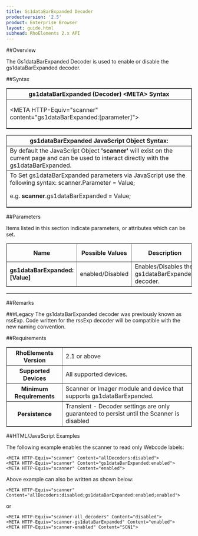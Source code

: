 ```yaml
---
title: Gs1dataBarExpanded Decoder
productversion: '2.5'
product: Enterprise Browser
layout: guide.html
subhead: RhoElements 2.x API
---
```


##Overview

The Gs1dataBarExpanded Decoder is used to enable or disable the gs1dataBarExpanded decoder.

##Syntax

<table class="facelift" style="width:100%" border="1" padding="5px"> <tr><th class="tableHeading">gs1dataBarExpanded (Decoder) &lt;META&gt; Syntax
</th></tr><tr><td class="clsSyntaxCells clsOddRow"><p>&lt;META HTTP-Equiv="scanner" content="gs1dataBarExpanded:[parameter]"&gt;</p></td></tr></table>
<table class="facelift" style="width:100%" border="1" padding="5px"> <tr><th class="tableHeading">gs1dataBarExpanded JavaScript Object Syntax:</th></tr><tr><td class="clsSyntaxCells clsOddRow">
By default the JavaScript Object <b>'scanner'</b> will exist on the current page and can be used to interact directly with the gs1dataBarExpanded.
</td></tr><tr><td class="clsSyntaxCells clsEvenRow">
To Set gs1dataBarExpanded parameters via JavaScript use the following syntax: scanner.Parameter = Value;
<P />e.g. <b>scanner</b>.gs1dataBarExpanded = Value;
</td></tr></table>

##Parameters


Items listed in this section indicate parameters, or attributes which can be set.
<table class="facelift" style="width:100%" border="1" padding="5px"> <col width="20%" /><col width="20%" /><col width="38%" /><col width="22%" /><tr><th class="tableHeading">Name</th><th class="tableHeading">Possible Values</th><th class="tableHeading">Description</th><th class="tableHeading">Default Value</th></tr><tr><td class="clsSyntaxCells clsOddRow"><b>gs1dataBarExpanded:[Value]
</b></td><td class="clsSyntaxCells clsOddRow">enabled/Disabled</td><td class="clsSyntaxCells clsOddRow">Enables/Disables the gs1dataBarExpanded decoder.</td><td class="clsSyntaxCells clsOddRow">Device specific</td></tr></table>
<table class="facelift" style="width:100%" border="1" padding="5px"> <col width="78%" /><col width="8%" /><col width="1%" /><col width="5%" /><col width="1%" /><col width="5%" /><col width="2%" /></table>




##Remarks


###Legacy
The gs1dataBarExpanded decoder was previously known as rssExp. Code written for the rssExp decoder will be compatible with the new naming convention.




##Requirements

<table class="facelift" style="width:100%" border="1" padding="5px"> <tr><th class="tableHeading">RhoElements Version</th><td class="clsSyntaxCell clsEvenRow">2.1 or above
</td></tr><tr><th class="tableHeading">Supported Devices</th><td class="clsSyntaxCell clsOddRow">All supported devices.</td></tr><tr><th class="tableHeading">Minimum Requirements</th><td class="clsSyntaxCell clsOddRow">Scanner or Imager module and device that supports gs1dataBarExpanded.</td></tr><tr><th class="tableHeading">Persistence</th><td class="clsSyntaxCell clsEvenRow">Transient - Decoder settings are only guaranteed to persist until the Scanner is disabled</td></tr></table>


##HTML/JavaScript Examples

The following example enables the scanner to read only Webcode labels:

	<META HTTP-Equiv="scanner" Content="allDecoders:disabled">
	<META HTTP-Equiv="scanner" Content="gs1dataBarExpanded:enabled">
	<META HTTP-Equiv="scanner" Content="enabled">
	
Above example can also be written as shown below:

	<META HTTP-Equiv="scanner" Content="allDecoders:disabled;gs1dataBarExpanded:enabled;enabled">
	
or

	<META HTTP-Equiv="scanner-all_decoders" Content="disabled">
	<META HTTP-Equiv="scanner-gs1dataBarExpanded" Content="enabled">
	<META HTTP-Equiv="scanner-enabled" Content="SCN1">
	





